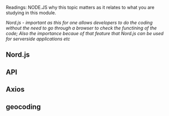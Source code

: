 Readings: NODE.JS
why this topic matters as it relates to what you are studying in this module.

_Nord.js - important as this for one allows developers to do the coding without the need to go through a browser to check the functining of the code;_
_Also the importance becaue of that feature that Nord.js can be used for serverside applications etc_

## Nord.js

## API

## Axios

## geocoding
